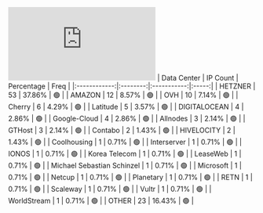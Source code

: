 ![Diagramm](https://github.com/111STAVR111/props/blob/main/Celestia/Mainnet/Decentralization/1/README.md)
| Data Center | IP Count | Percentage | Freq |
|:------------:|:--------:|:-----------:|:-----:|
| HETZNER | 53 | 37.86% | 🟢 |
| AMAZON | 12 | 8.57% | 🟢 |
| OVH | 10 | 7.14% | 🟢 |
| Cherry | 6 | 4.29% | 🟢 |
| Latitude | 5 | 3.57% | 🟢 |
| DIGITALOCEAN | 4 | 2.86% | 🟢 |
| Google-Cloud | 4 | 2.86% | 🟢 |
| Allnodes | 3 | 2.14% | 🟢 |
| GTHost | 3 | 2.14% | 🟢 |
| Contabo | 2 | 1.43% | 🟢 |
| HIVELOCITY | 2 | 1.43% | 🟢 |
| Coolhousing | 1 | 0.71% | 🟢 |
| Interserver | 1 | 0.71% | 🟢 |
| IONOS | 1 | 0.71% | 🟢 |
| Korea Telecom | 1 | 0.71% | 🟢 |
| LeaseWeb | 1 | 0.71% | 🟢 |
| Michael Sebastian Schinzel | 1 | 0.71% | 🟢 |
| Microsoft | 1 | 0.71% | 🟢 |
| Netcup | 1 | 0.71% | 🟢 |
| Planetary | 1 | 0.71% | 🟢 |
| RETN | 1 | 0.71% | 🟢 |
| Scaleway | 1 | 0.71% | 🟢 |
| Vultr | 1 | 0.71% | 🟢 |
| WorldStream | 1 | 0.71% | 🟢 |
| OTHER | 23 | 16.43% | 🟢 |